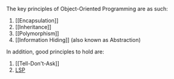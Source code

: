 The key principles of Object-Oriented Programming are as such:
1. [[Encapsulation]]
2. [[Inheritance]]
3. [[Polymorphism]]
4. [[Information Hiding]] (also known as Abstraction)

In addition, good principles to hold are:
1. [[Tell-Don't-Ask]]
2. [LSP](LSP.md)